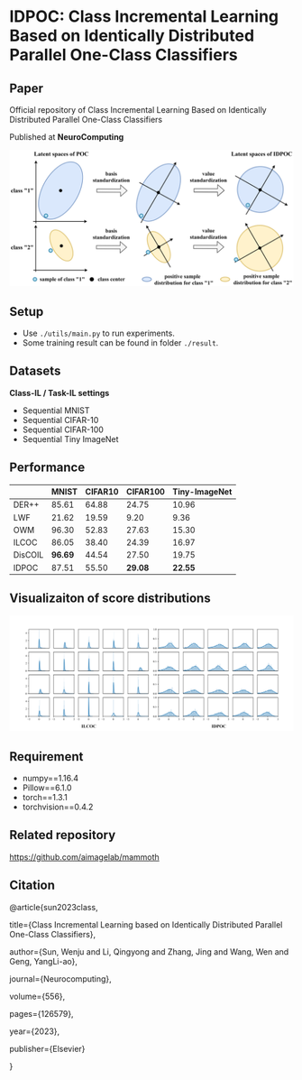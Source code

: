 # IDPOC: Class Incremental Learning Based on Identically Distributed Parallel One-Class Classifiers

## Paper

Official repository of Class Incremental Learning Based on Identically Distributed Parallel One-Class Classifiers

Published at **NeuroComputing**

![geometry](img/README/geometry.png)

## Setup

-   Use `./utils/main.py` to run experiments.
-   Some training result can be found in folder `./result`.

## Datasets

**Class-IL / Task-IL settings**

-   Sequential MNIST
-   Sequential CIFAR-10
-   Sequential CIFAR-100
-   Sequential Tiny ImageNet

## Performance

|         | MNIST     | CIFAR10 | CIFAR100  | Tiny-ImageNet |
| ------- | --------- | ------- | --------- | ------------- |
| DER++   | 85.61     | 64.88   | 24.75     | 10.96         |
| LWF     | 21.62     | 19.59   | 9.20      | 9.36          |
| OWM     | 96.30     | 52.83   | 27.63     | 15.30         |
| ILCOC   | 86.05     | 38.40   | 24.39     | 16.97         |
| DisCOIL | **96.69** | 44.54   | 27.50     | 19.75         |
| IDPOC   | 87.51     | 55.50   | **29.08** | **22.55**     |

## Visualizaiton of score distributions

![score](img/README/score.png)

## Requirement

+ numpy==1.16.4
+ Pillow==6.1.0
+ torch==1.3.1
+ torchvision==0.4.2

## Related repository

https://github.com/aimagelab/mammoth

## Citation

@article{sun2023class,

  title={Class Incremental Learning based on Identically Distributed Parallel One-Class Classifiers},
  
  author={Sun, Wenju and Li, Qingyong and Zhang, Jing and Wang, Wen and Geng, YangLi-ao},
  
  journal={Neurocomputing},
  
  volume={556},
  
  pages={126579},
  
  year={2023},
  
  publisher={Elsevier}
  
}
